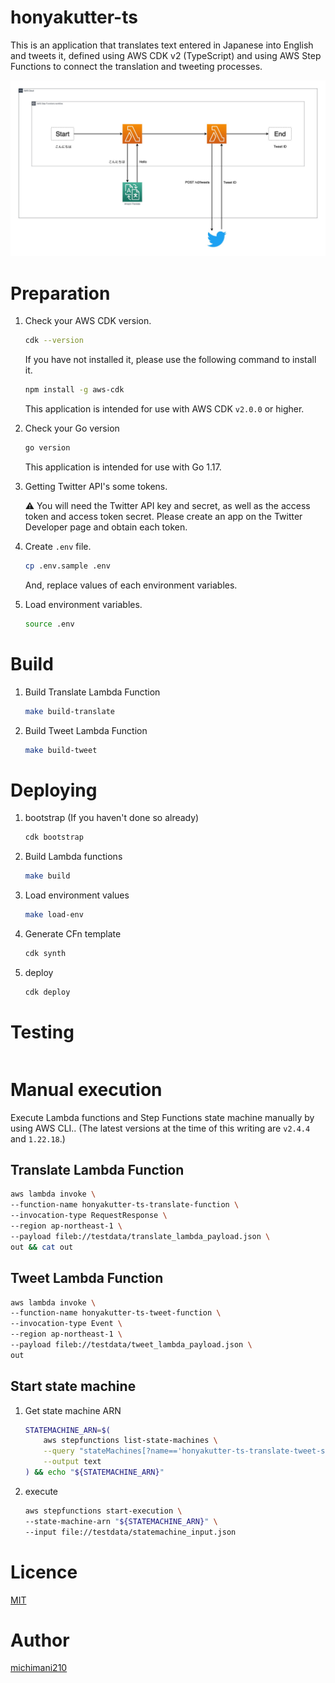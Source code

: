 honyakutter-ts
===

This is an application that translates text entered in Japanese into English and tweets it, defined using AWS CDK v2 (TypeScript) and using AWS Step Functions to connect the translation and tweeting processes.

![honyakutter-ts](./docs/images/2021-advent-calender.jpg)

# Preparation

1. Check your AWS CDK version.

    ```bash
    cdk --version
    ```
    
    If you have not installed it, please use the following command to install it.
    
    ```bash
    npm install -g aws-cdk
    ```

    This application is intended for use with AWS CDK `v2.0.0` or higher.

1. Check your Go version

    ```bash
    go version
    ```
    
    This application is intended for use with Go 1.17.

1. Getting Twitter API's some tokens.

    ⚠️ You will need the Twitter API key and secret, as well as the access token and access token secret. Please create an app on the Twitter Developer page and obtain each token.

1. Create `.env` file.

    ```bash
    cp .env.sample .env
    ```

    And, replace values of each environment variables.

1. Load environment variables.

    ```bash
    source .env
    ```

# Build

1. Build Translate Lambda Function

    ```bash
    make build-translate
    ```

1. Build Tweet Lambda Function

    ```bash
    make build-tweet
    ```

# Deploying

1. bootstrap (If you haven't done so already)

    ```bash
    cdk bootstrap
    ```

1. Build Lambda functions

    ```bash
    make build
    ```

1. Load environment values 

    ```bash
    make load-env
    ```

1. Generate CFn template

    ```bash
    cdk synth
    ```

1. deploy

    ```bash
    cdk deploy
    ```


# Testing

```bash
```

# Manual execution

Execute Lambda functions and Step Functions state machine manually by using AWS CLI.. (The latest versions at the time of this writing are `v2.4.4` and `1.22.18`.)

## Translate Lambda Function

```bash
aws lambda invoke \
--function-name honyakutter-ts-translate-function \
--invocation-type RequestResponse \
--region ap-northeast-1 \
--payload fileb://testdata/translate_lambda_payload.json \
out && cat out
```

## Tweet Lambda Function

```bash
aws lambda invoke \
--function-name honyakutter-ts-tweet-function \
--invocation-type Event \
--region ap-northeast-1 \
--payload fileb://testdata/tweet_lambda_payload.json \
out
```

## Start state machine

1. Get state machine ARN

    ```bash
    STATEMACHINE_ARN=$(
        aws stepfunctions list-state-machines \
        --query "stateMachines[?name=='honyakutter-ts-translate-tweet-state-maschine'].stateMachineArn" \
        --output text
    ) && echo "${STATEMACHINE_ARN}"
    ```

2. execute

    ```bash
    aws stepfunctions start-execution \
    --state-machine-arn "${STATEMACHINE_ARN}" \
    --input file://testdata/statemachine_input.json
    ```

# Licence

[MIT](https://github.com/michimani/honyakutter-ts/blob/main/LICENCE)

# Author

[michimani210](https://twitter.com/michimani210)

